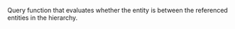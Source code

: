 Query function that evaluates whether the entity is between the referenced entities in the hierarchy. 
